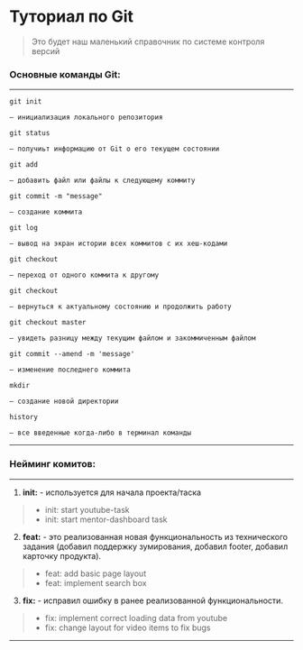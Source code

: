 # Туториал по Git
>Это будет наш маленький справочник по системе контроля версий
### Основные команды Git:
***
``` 
git init  
```
`— инициализация локального репозитория`
```
git status
```
`— получиьт информацию от Git о его текущем состоянии`
``` 
git add 
```
`— добавить файл или файлы к следующему коммиту`
```
git commit -m "message"
```
`— создание коммита`
```
git log
```
`— вывод на экран истории всех коммитов с их хеш-кодами`
```
git checkout
```
`— переход от одного коммита к другому`
```
git checkout
```
`— вернуться к актуальному состоянию и продолжить работу`
```
git checkout master
```
`— увидеть разницу между текущим файлом и закоммиченным файлом`
```
git commit --amend -m 'message'
```
`— изменение последнего коммита`
```
mkdir 
```
`— создание новой директории`
```
history
```
`— все введенные когда-либо в терминал команды`
***
### Нейминг комитов:
***
1. **init:** - используется для начала проекта/таска
>+ init: start youtube-task
>+ init: start mentor-dashboard task
2. **feat:** - это реализованная новая функциональность из технического задания (добавил поддержку зумирования, добавил footer, добавил карточку продукта).  
>+	feat: add basic page layout
>+  feat: implement search box 
3. **fix:** - исправил ошибку в ранее реализованной функциональности. 
>+ fix: implement correct loading data from youtube
>+ fix: change layout for video items to fix bugs
***